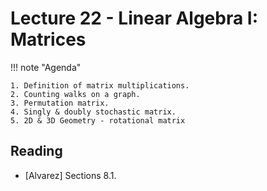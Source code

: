 # Lecture 22 - Linear Algebra I: Matrices

!!! note "Agenda"

    1. Definition of matrix multiplications.
    2. Counting walks on a graph.
    3. Permutation matrix.
    4. Singly & doubly stochastic matrix.
    5. 2D & 3D Geometry - rotational matrix

    
## Reading

* [Alvarez] Sections 8.1.

